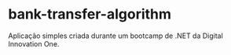 # bank-transfer-algorithm

Aplicação simples criada durante um bootcamp de .NET da Digital Innovation One.

